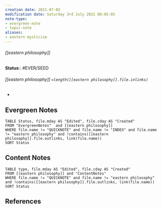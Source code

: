 ```yaml
---
creation date: 2021-07-03
modification date: Saturday 3rd July 2021 00:05:03
note-type: 
- evergreen-note
- topic-note
aliases:
- eastern mysticism
---
```

 
###### [[eastern philosophy]]




**Status**:: #EVER/SEED
###### [[eastern philosophy]] `=length([[eastern philosophy]].file.inlinks)` 

- 


## Evergreen Notes
```dataview
TABLE Status, file.mday AS "Edited", file.cday AS "Created"
FROM "EvergreenNotes"  and [[eastern philosophy]]
WHERE file.name != "QUICKNOTE" and file.name != "INDEX" and file.name != "eastern philosophy" and !contains([[eastern philosophy]].file.outlinks, link(file.name))
SORT Status
```
## Content Notes
```dataview
TABLE type, file.mday AS "Edited", file.cday AS "Created"
FROM [[eastern philosophy]] and "ContentNotes"
WHERE file.name != "QUICKNOTE" and file.name != "eastern philosophy" and !contains([[eastern philosophy]].file.outlinks, link(file.name))
SORT Status
```

## References